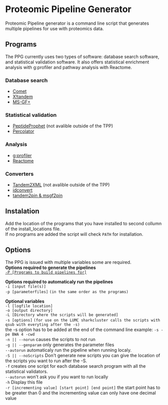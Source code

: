 Proteomic Pipeline Generator
============================

Proteomic Pipeline generator is a command line script that generates multiple pipelines for use with proteomics data.

## Programs
The PPG currently uses two types of software: database search software, and statistical validation software. It also offers statistical enrichment analysis with g:profiler and pathway analysis with Reactome.

### Database search
  * [Comet](http://comet-ms.sourceforge.net/)
  * [X!tandem](https://www.thegpm.org/tandem/)
  * [MS-GF+](https://omics.pnl.gov/software/ms-gf)
  
### Statistical validation
  * [PeptideProphet](https://sourceforge.net/projects/sashimi/files/Trans-Proteomic%20Pipeline%20%28TPP%29/) (not avalible outside of the TPP)
  * [Percolator](https://github.com/percolator/percolator/wiki)

### Analysis
 * [g:profiler](https://biit.cs.ut.ee/gprofiler/page/docs)
 * [Reactome](https://reactome.org/)  
   
### Converters
 * [Tandem2XML](https://sourceforge.net/projects/sashimi/files/Trans-Proteomic%20Pipeline%20%28TPP%29/) (not avalible outside of the TPP)   
 * [idconvert](http://proteowizard.sourceforge.net/download.html)   
 * [tandem2pin & msgf2pin](https://github.com/percolator/percolator/wiki)   

## Instalation
Add the location of the programs that you have installed to second collumn of the install_locations file.  
If no programs are added the script will check `PATH` for installation.  

## Options
The PPG is issued with multiple variables some are required.  
**Options required to generate the pipelines**  
[`-P [Programs to build pipelines for]`](https://github.com/pieterklap/Pipeline#Programs)  


**Options required to automaticaly run the pipelines**  
`-i [input file(s)]`  
`-p [parameterfiles]` `(in the same order as the programs)`      

**Optional variables**  
`-l [logfile location]`   
`-o [output directory]`  
`-L [Directory where the scripts will be generated]`   
`-s [options]` `(for use on the LUMC sharkcluster calls the scripts with qsub with everyting after the -s)`  
 the -s option has to be added at the end of the command line 
 example: `-s -pe BWA 4 -cwd`  
 `-n || --norun` causes the scripts to not run   
 `-g || --genparam` only generates the parameter files   
`--autorun` automaticaly run the pipeline when running localy.   
 `-S || --noScripts` Don't generate new scripts you can give the location of the scripts you want to run after the -S.  
 `-f` creates one script for each database search program with all the statistical validators.  
 `--autorun` won't ask you if you want to run locally  
 `-h` Display this file  
 `-r [incrementing value] [start point] [end point]` the start point has to be greater than 0 and the incrementing value can only have one decimal value   
 

